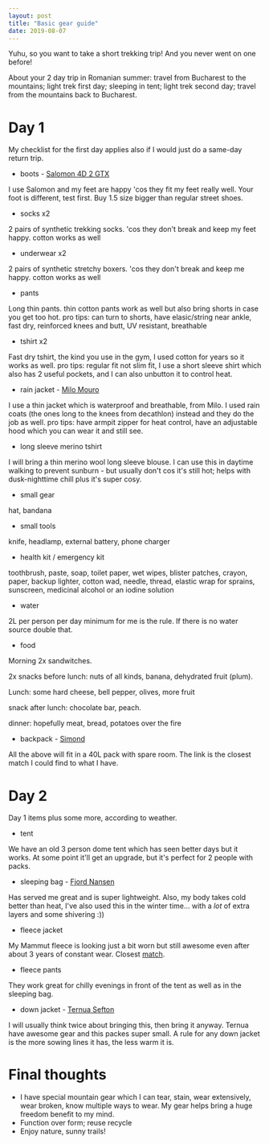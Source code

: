 ```yaml
---
layout: post
title: "Basic gear guide"
date: 2019-08-07
---
```


Yuhu, so you want to take a short trekking trip! And you never went on one before! 

About your 2 day trip in Romanian summer: travel from Bucharest to the mountains; light trek first day; sleeping in tent; light trek second day; travel from the mountains back to Bucharest.

# Day 1
My checklist for the first day applies also if I would just do a same-day return trip.

* boots - [Salomon 4D 2 GTX](https://www.salomon.com/en-us/shop/product/quest-4d-3-gtxr.html#1191=9861)

I use Salomon and my feet are happy 'cos they fit my feet really well. Your foot is different, test first. Buy 1.5 size bigger than regular street shoes.

* socks x2

2 pairs of synthetic trekking socks. 'cos they don't break and keep my feet happy. cotton works as well

* underwear x2

2 pairs of synthetic stretchy boxers. 'cos they don't break and keep me happy. cotton works as well

* pants

Long thin pants. thin cotton pants work as well but also bring shorts in case you get too hot. pro tips: can turn to shorts, have elasic/string near ankle, fast dry, reinforced knees and butt, UV resistant, breathable

* tshirt x2

Fast dry tshirt, the kind you use in the gym, I used cotton for years so it works as well. pro tips: regular fit not slim fit, I use a short sleeve shirt which also has 2 useful pockets, and I can also unbutton it to control heat.

* rain jacket - [Milo Mouro](https://www.nootkasport.ro/imbracaminte-barbati/imbracaminte/geci-de-trekking--87/geaca-milo-mouro--34497.htm)

I use a thin jacket which is waterproof and breathable, from Milo. I used rain coats (the ones long to the knees from decathlon) instead and they do the job as well. pro tips: have armpit zipper for heat control, have an adjustable hood which you can wear it and still see. 	

* long sleeve merino tshirt

I will bring a thin merino wool long sleeve blouse. I can use this in daytime walking to prevent sunburn - but usually don't cos it's still hot; helps with dusk-nighttime chill plus it's super cosy.

* small gear

hat, bandana

* small tools

knife, headlamp, external battery, phone charger

* health kit / emergency kit

toothbrush, paste, soap, toilet paper, wet wipes, blister patches, crayon, paper, backup lighter, cotton wad, needle, thread, elastic wrap for sprains, sunscreen, medicinal alcohol or an iodine solution

* water

2L per person per day minimum for me is the rule. If there is no water source double that.

* food

Morning 2x sandwitches. 

2x snacks before lunch: nuts of all kinds, banana, dehydrated fruit (plum). 

Lunch: some hard cheese, bell pepper, olives, more fruit

snack after lunch: chocolate bar, peach.

dinner: hopefully meat, bread, potatoes over the fire

* backpack - [Simond](https://www.simond.com/jorasses-backpack-40-l-id_8241621)

All the above will fit in a 40L pack with spare room. The link is the closest match I could find to what I have.


# Day 2
Day 1 items plus some more, according to weather.

* tent

We have an old 3 person dome tent which has seen better days but it works. At some point it'll get an upgrade, but it's perfect for 2 people with packs.

* sleeping bag - [Fjord Nansen](https://www.fjordnansen.pl/product-eng-23009-FINMARK-MID-4-C-850g-sleeping-bag.html)

Has served me great and is super lightweight. Also, my body takes cold better than heat, I've also used this in the winter time... with a _lot_ of extra layers and some shivering :)) 

* fleece jacket

My Mammut fleece is looking just a bit worn but still awesome even after about 3 years of constant wear. Closest [match](https://www.amazon.co.uk/Mammut-Phase-Mens-Jacket-blue/dp/B00XCZUSRU/ref=sr_1_58?qid=1565202011&refinements=p_89%3AMammut&s=camping-hiking&sr=1-58&th=1).

* fleece pants

They work great for chilly evenings in front of the tent as well as in the sleeping bag.

* down jacket - [Ternua Sefton](https://www.ternua.com/com/sefton-jacket-1642670-2287.html)

I will usually think twice about bringing this, then bring it anyway. Ternua have awesome gear and this packes super small. A rule for any down jacket is the more sowing lines it has, the less warm it is.

# Final thoughts
* I have special mountain gear which I can tear, stain, wear extensively, wear broken, know multiple ways to wear. My gear helps bring a huge freedom benefit to my mind.
* Function over form; reuse recycle
* Enjoy nature, sunny trails!
